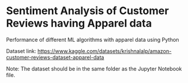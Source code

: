 # Sentiment Analysis of Customer Reviews having Apparel data
Performance of different ML algorithms with apparel data using Python

Dataset link: https://www.kaggle.com/datasets/krishnalalp/amazon-customer-reviews-dataset-apparel-data

Note: The dataset should be in the same folder as the Jupyter Notebook file.
